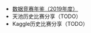 - [数据竞赛年鉴（2019年度）](https://mp.weixin.qq.com/s/r9TEW0KRbWsl4LVqqozfPQ)
- 天池历史比赛分享（TODO）
- Kaggle历史比赛分享（TODO）
